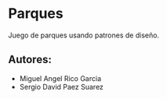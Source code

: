 # Parques
Juego de parques usando patrones de diseño.

## Autores:

- Miguel Angel Rico Garcia
- Sergio David Paez Suarez
